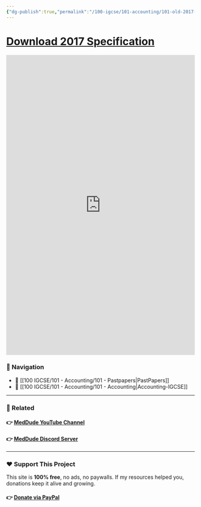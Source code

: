 ```yaml
---
{"dg-publish":true,"permalink":"/100-igcse/101-accounting/101-old-2017-syllabus/","created":"2025-06-19T04:29:55.599+03:00","updated":"2025-07-06T18:57:22.930+03:00"}
---
```


# [Download 2017 Specification](https://qualifications.pearson.com/content/dam/pdf/International%20GCSE/Accounting/2017/Specification-and-sample-assessments/ig-accountancy-spec.pdf)

<iframe
  src="https://qualifications.pearson.com/content/dam/pdf/International%20GCSE/Accounting/2017/Specification-and-sample-assessments/ig-accountancy-spec.pdf"
  width="100%"
  height="800px"
  style="border:none;">
  Your browser doesn't support PDFs. <a href="https://qualifications.pearson.com/content/dam/pdf/International%20GCSE/Accounting/2017/Specification-and-sample-assessments/ig-accountancy-spec.pdf">Download the PDF</a>.
</iframe>




### 🧭 Navigation

- 📁 [[100 IGCSE/101 - Accounting/101 - Pastpapers\|PastPapers]]
- 📁 [[100 IGCSE/101 - Accounting/101 - Accounting\|Accounting-IGCSE]]

---
### 🔗 Related

#### 👉 [MedDude YouTube Channel](https://www.youtube.com/@MedDudee)
#### 👉 [MedDude Discord Server](https://discord.com/invite/gQw6Smx8nX)

--- 
### ❤️ Support This Project

This site is **100% free**, no ads, no paywalls. If my resources helped you, donations keep it alive and growing.  
#### 👉 **[Donate via PayPal](https://www.paypal.com/donate/?hosted_button_id=S5N6JJWSWU8MQ)**  



